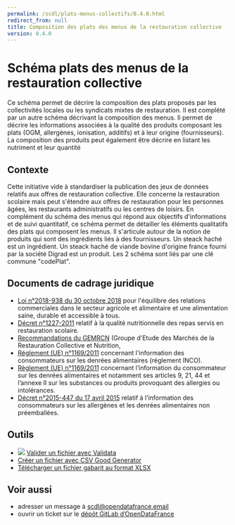 ```yaml
---
permalink: /scdl/plats-menus-collectifs/0.4.0.html
redirect_from: null
title: Composition des plats des menus de la restauration collective
version: 0.4.0
---
```


# Schéma plats des menus de la restauration collective

Ce schéma permet de décrire la composition des plats proposés par les collectivités locales ou les syndicats mixtes de restauration. Il est complété par un autre schéma décrivant la composition des menus. Il permet de décrire les informations associées à la qualité des produits composant les plats (OGM, allergènes, ionisation, additifs) et à leur origine (fournisseurs). La composition des produits peut également être décrire en listant les nutriment et leur quantité

## Contexte

Cette initiative vide à standardiser la publication des jeux de données relatifs aux offres de restauration collective. Elle concerne la restauration scolaire mais peut s'étendre aux offres de restauration pour les personnes âgées, les restaurants administratifs ou les centres de loisirs. En complément du schéma des menus qui répond aux objectifs d'informations et de suivi quantitatif, ce schéma permet de détailler les éléments qualitatifs des plats qui composent les menus. Il s'articule autour de la notion de produits qui sont des ingrédients liés à des fournisseurs. Un steack haché est un ingrédient. Un steack haché de viande bovine d'origine france fourni par la société Digrad est un produit. Les 2 schéma sont liés par une clé commune "codePlat".


## Documents de cadrage juridique

* [Loi n°2018-938 du 30 octobre 2018](https://www.legifrance.gouv.fr/loda/id/JORFTEXT000037547946/#JORFARTI000037547961) pour l'équilibre des relations commerciales dans le secteur agricole et alimentaire et une alimentation saine, durable et accessible à tous.
* [Décret n°1227-2011](https://www.legifrance.gouv.fr/jorf/id/JORFTEXT000024614716/) relatif à la qualité nutritionnelle des repas servis en restauration scolaire.
* [Recommandations du GEMRCN](https://www.economie.gouv.fr/daj/recommandation-nutrition) (Groupe d'Etude des Marchés de la Restauration Collective et Nutrition,
* [Réglement (UE) n°1169/2011](https://eur-lex.europa.eu/LexUriServ/LexUriServ.do?uri=OJ:L:2011:304:0018:0063:FR:PDF) concernant l'information des consommateurs sur les denrées alimentaires (réglement INCO).
* [Règlement (UE) n°1169/2011](https://eur-lex.europa.eu/LexUriServ/LexUriServ.do?uri=OJ:L:2011:304:0018:0063:FR:PDF) concernant l’information du consommateur sur les denrées alimentaires et notamment ses articles 9, 21, 44 et l’annexe II sur les substances ou produits provoquant des allergies ou intolérances.
* [Décret n°2015-447 du 17 avril 2015](https://www.legifrance.gouv.fr/affichTexte.do?cidTexte=JORFTEXT000019735750) relatif à l’information des consommateurs sur les allergènes et les denrées alimentaires non préemballées.        

## Outils

* [![](https://scdl.opendatafrance.net/docs/assets/validata-logo-horizontal.png)](https://go.validata.fr/table-schema?schema_name=scdl.plats-menus-collectifs) [Valider un fichier avec Validata](http://go.validata.fr/table-schema?schema_name=scdl.plats-menus-collectifs)
* [Créer un fichier avec CSV Good Generator](https://csv-gg.etalab.studio/?schema=scdl)
* [Télécharger un fichier gabarit au format XLSX](https://scdl.opendatafrance.net/docs/templates/plats-menus-collectifs.xlsx)


## Voir aussi

* adresser un message à [scdl@opendatafrance.email](mailto:scdl@opendatafrance.email?subject=plats-menus-collectifs)
* ouvrir un ticket sur le [dépôt GitLab d’OpenDataFrance](https://git.opendatafrance.net/scdl/plats-menus-collectifs/issues)